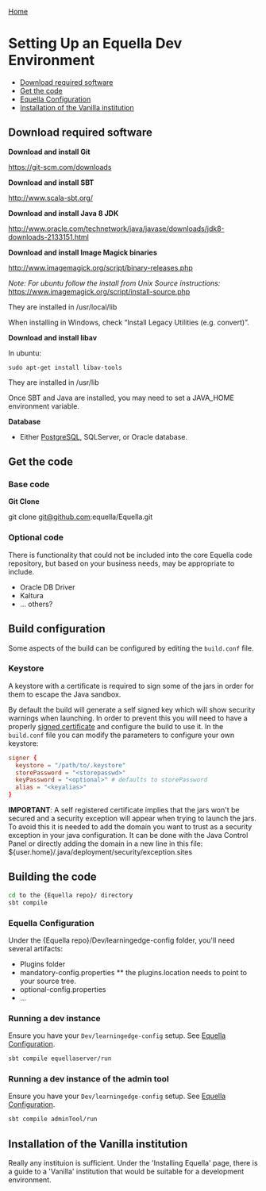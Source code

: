 [Home](https://equella.github.io/)

# Setting Up an Equella Dev Environment 

* [Download required software](#download-required-software)
* [Get the code](#get-the-code)
* [Equella Configuration](#equella-configuration)
* [Installation of the Vanilla institution](#installation-of-the-vanilla-institution)

## Download required software

**Download and install Git**

<https://git-scm.com/downloads>

**Download and install SBT** 

<http://www.scala-sbt.org/>

**Download and install Java 8 JDK**

<http://www.oracle.com/technetwork/java/javase/downloads/jdk8-downloads-2133151.html>

**Download and install Image Magick binaries** 

<http://www.imagemagick.org/script/binary-releases.php>

*Note: For ubuntu follow the install from Unix Source instructions:*
<https://www.imagemagick.org/script/install-source.php>

They are installed in /usr/local/lib

When installing in Windows, check “Install Legacy Utilities (e.g. convert)”.

**Download and install libav**

In ubuntu:

```
sudo apt-get install libav-tools
```

They are installed in /usr/lib


Once SBT and Java are installed, you may need to set a JAVA_HOME environment variable.

**Database**

* Either [PostgreSQL](https://www.postgresql.org/), SQLServer, or Oracle database.

## Get the code 

### Base code
**Git Clone** 

git clone git@github.com:equella/Equella.git

### Optional code
There is functionality that could not be included into the core Equella code repository, but based on your business needs, may be appropriate to include.
* Oracle DB Driver
* Kaltura
* ... others?

## Build configuration

Some aspects of the build can be configured by editing the `build.conf` file.

### Keystore

A keystore with a certificate is required to sign some of the jars in order for them to escape the Java sandbox.

By default the build will generate a self signed key which will show security warnings when launching.
In order to prevent this you will need to have a properly [signed certificate](https://www.digicert.com/code-signing/java-code-signing-guide.htm) and configure the build to use it.
In the `build.conf` file you can modify the parameters to configure your own keystore:

```conf
signer {
  keystore = "/path/to/.keystore"
  storePassword = "<storepasswd>"
  keyPassword = "<optional>" # defaults to storePassword
  alias = "<keyalias>"
}
```

**IMPORTANT**: A self registered certificate implies that the jars won't be secured and a security exception will appear when trying to launch the jars.
To avoid this it is needed to add the domain you want to trust as a security exception in your java configuration.
It can be done with the Java Control Panel or directly adding the domain in a new line in this file:
${user.home}/.java/deployment/security/exception.sites 

## Building the code

```bash
cd to the {Equella repo}/ directory
sbt compile
```

### Equella Configuration
Under the {Equella repo}/Dev/learningedge-config folder, you'll need several artifacts:
* Plugins folder
* mandatory-config.properties
** the plugins.location needs to point to your source tree.
* optional-config.properties
* ...

### Running a dev instance

Ensure you have your `Dev/learningedge-config` setup.  See [Equella Configuration](#equella-configuration).

```bash
sbt compile equellaserver/run
```

### Running a dev instance of the admin tool

Ensure you have your `Dev/learningedge-config` setup.  See [Equella Configuration](#equella-configuration).

```bash
sbt compile adminTool/run
```

## Installation of the Vanilla institution

Really any instituion is sufficient.  Under the 'Installing Equella' page, there is a guide to a 'Vanilla' institution that would be suitable for a development environment.
